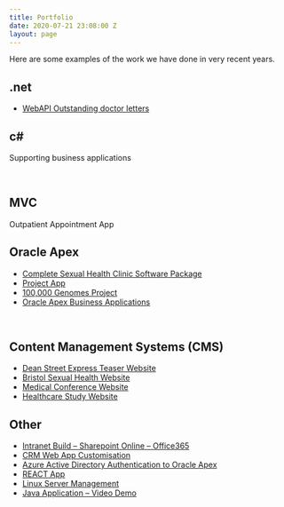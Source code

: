 ```yaml
---
title: Portfolio
date: 2020-07-21 23:08:00 Z
layout: page
---
```


<div class="content">
Here are some examples of the work we have done in very recent years.

<div class="w3-row">

<div class="w3-half">
<h2>.net</h2>
<ul><li>
<a href="/portfolio/dotnetcore/dot-net-core-web-api">WebAPI Outstanding doctor letters</a></li></ul>
</div>

<div class="w3-half">
<h2>c#</h2>
Supporting business applications
</div>
</div>

<p> &nbsp;</p>

<div class="w3-row">

<div class="w3-half">
<h2>MVC</h2>
Outpatient Appointment App
</div>

<div class="w3-half">
<h2>Oracle Apex</h2>
<ul>
<li><a
href="/portfolio/apex/complete-sexual-health-clinic-software-package">
Complete Sexual Health Clinic Software Package</a><br>
</li>
<li><a
href="../../portfolio/apex/project-app-oracle-apex-for-university-client">
Project App</a><br>
</li>
<li><a
href="../../portfolio/apex/100000-genomes-project-oracle-apex-app">
100,000 Genomes Project</a></li>
<li><a href="../../portfolio/apex/oracle-apex-business-applications">
Oracle Apex Business Applications</a><br>
</li>
</ul>
</div>

</div>
<p> &nbsp;</p>

<div class="w3-row">

<div class="w3-half">
<h2>Content Management Systems (CMS)</h2>
<ul>
<li><a href="/portfolio/wordpress/dean-street-express-teaser-website">Dean
Street Express Teaser Website</a> </li>
<li><a href="/portfolio/drupal/bristol-sexual-health-website">Bristol
Sexual Health Website</a></li>
<li><a href="../../portfolio/wordpress/medical-conference-website">Medical
Conference Website</a> </li>
<li><a href="../../portfolio/wordpress/healthcare-study-website">Healthcare
Study Website</a> </li>
</ul>
</div>

<div class="w3-third">
<h2>Other</h2>
<ul>
<li><a
href="../../portfolio/powershell/intranet-build-sharepoint-online-office365">Intranet
Build – Sharepoint Online – Office365</a> </li>
<li><a href="/portfolio/crm/tribal-student-information-desk-sits-sid">CRM
Web App Customisation</a> </li>
<li><a
href="/portfolio/apex/azure-active-directory-authentication-in-oracle-apex">Azure
Active Directory Authentication to Oracle Apex</a></li>
<li><a href="../../portfolio/java/react-app"> REACT App</a></li>
<li><a href="/portfolio/linux/linux-server-management"> Linux Server
Management</a> </li>
<li><a href="/portfolio/java/java-application-video-demo"> Java
Application – Video Demo</a> </li>
</ul>
</div>

</div>

</div>